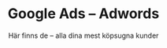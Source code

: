 ---
path: "/verktyg-digital-marknadsforing/google-ads"
title: Google Ads – Adwords
subtitle: 'Här finns de – alla dina mest köpsugna kunder'
templateKey: tools

meta: 
  description: "Få tag på dina köpsugna google-kunder"

hero:
  headline: Google Ads – Adwords
  subtext: 'Här finns de – alla dina mest köpsugna kunder'
  image: "/img/google_ads_golf.png"
  cta:
    option: false
    text: Hur mycket spenderar de på sin annonsering? Och hur mycket trafik drar de in?
    buttonText: Klicka här
    buttonLink: /products/
    headline: Vad gör dina konkurrenter?

challenge:
  headline: Ger du verkligen dina kunder exakt det de frågar efter?
  text: 'Det kunderna frågar efter syns – på Google. Kanske du inte har järnkoll? Då är du inte ensam. Sitter du och ödslar tid och pengar på att köpa annonser på onödiga och ineffektiva sökord? Då är du inte heller ensam. Många företag har inte hittat guldådrorna i Google Ads. Det är tur. För det betyder att du kan bli först.'

goal:
  headline: Fånga kunden i köpläget
  text: <em>Google Ads kan med rätt strategi bli en kund-elektromagnet.</em> Du behöver både skapa en <i>ström</i> av webbesökare och ha <i>spänning</i> i innehållet så får drar du kunderna till dig (om man ska vara lite putslustig).<br><br>Strömmen av webbsökare skapar du genom att ta reda på vad de faktiskt söker efter (och inte det du vill erbjuda...) För om du kan svara på kundens fråga på Google, eller erbjuda det den söker efter – ja då har du stoff till bra annonsmaterial. Genom stark och spännande annonscopy som bryter igenom bruset av liknande texter bland alla sökträffar kan du leda kunden åt ditt håll. <br><br>Visst har du väl sett det själv när du googlar? När du får upp fyra annonser som alla erbjuder den enklaste och snabbaste lösningen? <em>Vilken annons du klickar på blir lite som att välja mellan ostbågar med cheddarsmak och ostbågar med cheddarsmak till fredagsmyset.</em> Klicket blir en slump.<br><br>Det behöver det inte vara. Förvånansvärt ofta kan du också hitta attraktiva sökord att annonsera på, där du inte behöver slå dig blodig bland konkurrenter. De där som kostar lite men som ger mycket.<br><br>Vips har du fört googlesökarna hundra steg längre mot att bli kund. 
  image: "/img/powerfist.png"
  imagealt: En kraftfull näve för marketing automation
when:
  headline: Då passar Google Ads ditt företag
  texts:
  - text: Din produkt fyller ett väl definierat behov som går att uttrycka i en enkel sökfras.
    explanation: 'Din produkt bör alltså vara ”googlings-bar”. Tänk efter – vad skulle du själv skriva för att hitta din produkt (utan att nämna varumärket!) och skulle andra göra samma sak? 
    Har du inte ett svar på den frågan bör du antingen hitta det eller fundera på en annan lösning för digital marknadsföring. Kanske kan annonsering på sociala medier vara det du behöver.'
  - text: Du (eller din marknadsföringspartner) är riktigt vass på effektiv google-copy. 
    explanation: Testa själv. Googla på något du själv är intresserad av och se vilka annonser som dyker upp. Om alla annonser ser likadana ut kommer ditt val att vara slumpmässigt. En annons som verkar trist klickar du troligen inte heller på. Din annons behöver sticka ut och ta plats. Och helst sitta som en smack i planeten på kundens behov.
  - text: Du vet att du har en eftertraktad produkt eller tjänst i ditt sortiment som folk söker efter online.
    explanation: Om konkurrensen på sökord är väldigt hög kan annonskostnaderna också bli väldigt dyra. Då kan det vara värt att parallellt börja titta på SEO.</a>
promise:
  headline: 'Rotor + Google Ads, vad blir det ?'
  text: 'Vi tycker – och vi tror att du håller med oss – att det är dumt att lägga pengar på saker som inte fungerar. Vet vi direkt vad som fungerar? Nej. Det är därför vi har vårt säljsystem. Det handlar om att ta reda på vad som säljer och sen, när man upptäckt vad det är, trumma på i hundraåttio. Med affärsförståelse lär vi oss sökmönster och hittar sökorden med maximal effekt för minst pengar. Vi hjälper dig också att hitta annonserna som sticker ut bland de andra, med annonstexterna som folk inte bara ser, utan också klickar på. Och vi stannar inte där. Med högkonverterande landningssidor kan du göra googlesökaren till en betalande kund, antingen direkt eller genom fortsatt bearbetning (tex med Marketing Automation). Värt att påminna sig om är att ett klick på en annons inte är samma sak som ett köp.'
what:
  headline: Hur funkar Google Ads? Läs det här.
  text: 'Ester skulle precis sätta sig i sin lilla KIa för att åka iväg och veckohandla. 
Hennes granne Alf – en trevlig äldre herre som typ bott på gatan för alltid – ropar "Hej Ester!"<br><br>– Hej Alf, hur är läget, ropar Ester tillbaka medan Alf traskar över gatan med ett leende. <br>– Bara fint. har precis satt på sommardäcken på bilen så jag är lite skitig om händerna.<br>– O, det kanske jag också borde göra, det hade jag nästan glömt bort, säger Ester.<br>– Ja, det är verkligen dags nu, svarar Alf och fortsätter:<br>– Men du, hur ser dina vinterdäck ut egentligen? De där ser ut att ha sett sina bästa dagar Ester. Jag ser ju ända härifrån att de ser blanka ut som Mark Levengoods skalle. Inte bra du.<br><br>Alf är lite gubben "know-it-all" men Ester vet att han har rätt. När hon köpte Kian var det Alf som hjälpt tilll att välja en av de mest bensinsnåla bilarna – och den här drog ibland bara 0.33. Alf hade koll, det visste hon.<br><br>– Ja jag ser det när jag kollar. Men gud, det kan ju nästan bli farligt. Jag måste nog fixa nya så jag har till hösten. <br><br>Ester går in i köket, maler lite kaffebönor, kokar upp vatten i vattenkokaren och pressar en liten kanna eko-kaffe i presson."Köpa miljövänliga däck" skriver hon i googles sökfönster när hon satt sig med en kopp rykande varm och mellanrost.<br><br>De fyra första sökresultaten är annonser från olika däckfirmor. Ester fnissar när hon ser att i princip alla olika företag erbjuder de billigaste miljödäcken. Yeah right.<blockquote>Ester fnissar när hon ser att i princip alla olika företag erbjuder de billigaste miljödäcken. Yeah right.</blockquote><br><br>"Giftfria däck med minimal påverkan på miljön" står det på en av annonserna. Ester läser en extra gång och klickar sig vidare där. På webbsidan som dyker upp får hon upp ett urval av "våra mest miljövänliga däck", med en kort jämförelse mellan produkterna. När hon läser vidare får hon också lite tips på vad man själv kan göra för att köra däcken så miljövänligt som möjligt.<br><br>När hon läser vidare får hon också lite tips på vad man själv kan göra för att köra däcken så miljövänligt som möjligt. Däcktrycket är tydligen viktigt. Ah. Och inte dubbat. Nä det är klart.<br><br>De här däcken verkar ju vettiga, tänker Ester. Hon hoppar ändå tillbaka till Googlesökningen och kikar på några av de andra annonserna. I rubrikerna på deras webbsidor står det MILJÖVÄNLIGT men sen står det inget mer om det tydligen. Billigast verkar alla fortfarande vara, jojomän.<br><br>Ester växlar tillbaka till den första annonsen hon klickade på, väljer däcken med underrubriken "Våra mest populära" och trycker "köp". <br><br>Hon öppnar köksfönstret och spejar efter Alf som fortfarande står ute på sin uppfart och grejar. "Beställt nya däck Alf! Tack!" ropar hon och får en tumme upp tillbaka.'


---